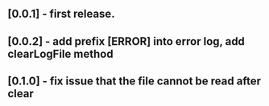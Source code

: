 ## [0.0.1] - first release.
## [0.0.2] - add prefix [ERROR] into error log, add clearLogFile method
## [0.1.0] - fix issue that the file cannot be read after clear
